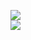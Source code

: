 [![](https://img.shields.io/badge/Made%20With-Github%20Spray-lightgrey.svg?style=for-the-badge&logo=github)](https://github.com/Annihil/github-spray#2421)  
[![](https://i.imgur.com/2DrTn0Z.gif)](https://github.com/Annihil/github-spray)